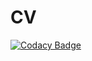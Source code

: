 # CV
[![Codacy Badge](https://api.codacy.com/project/badge/Grade/e1747096f74c4675a07211f7e249f248)](https://app.codacy.com/app/Zuff69/CV?utm_source=github.com&utm_medium=referral&utm_content=Zuff69/CV&utm_campaign=Badge_Grade_Dashboard)